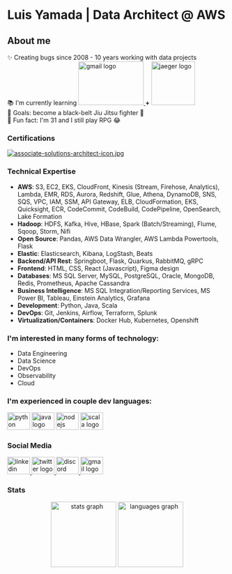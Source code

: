 # Luis Yamada | Data Architect @ AWS

## About me
<p align="left">✨ Creating bugs since 2008 - 10 years working with data projects<br>📚 I'm currently learning <a href="https://opentelemetry.io/" target="_blank">
    <img src="https://cncf-branding.netlify.app/img/projects/opentelemetry/horizontal/color/opentelemetry-horizontal-color.svg" width="150" height="100" alt="gmail logo"  />
  </a> <b>+</b> <a href="https://www.jaegertracing.io/" target="_blank">
    <img src="https://avatars.githubusercontent.com/u/28545596?s=200&v=4" width="100" height="100" alt="jaeger logo"  />
  </a><br>🎯 Goals: become a black-belt Jiu Jitsu fighter 🥋<br>🎲 Fun fact: I'm 31 and I still play RPG 😂</p>

### Certifications
[![associate-solutions-architect-icon.jpg](https://i.postimg.cc/q7pKKtcH/associate-solutions-architect-icon.jpg)](https://postimg.cc/xXFqD1F6)

### Technical Expertise
- **AWS**: S3, EC2, EKS, CloudFront, Kinesis (Stream, Firehose, Analytics), Lambda, EMR, RDS, Aurora, Redshift, Glue, Athena, DynamoDB, SNS, SQS, VPC, IAM, SSM, API Gateway, ELB, CloudFormation, EKS, Quicksight, ECR, CodeCommit, CodeBuild, CodePipeline, OpenSearch, Lake Formation
- **Hadoop**: HDFS, Kafka, Hive, HBase, Spark (Batch/Streaming), Flume, Sqoop, Storm, Nifi
- **Open Source**: Pandas, AWS Data Wrangler, AWS Lambda Powertools, Flask
- **Elastic**: Elasticsearch, Kibana, LogStash, Beats
- **Backend/API Rest**: Springboot, Flask, Quarkus, RabbitMQ, gRPC
- **Frontend**: HTML, CSS, React (Javascript), Figma design
- **Databases**: MS SQL Server, MySQL, PostgreSQL, Oracle, MongoDB, Redis, Prometheus, Apache Cassandra
- **Business Intelligence**: MS SQL Integration/Reporting Services, MS Power BI, Tableau, Einstein Analytics, Grafana
- **Development**: Python, Java, Scala
- **DevOps**: Git, Jenkins, Airflow, Terraform, Splunk
- **Virtualization/Containers**: Docker Hub, Kubernetes, Openshift

### I'm interested in many forms of technology:
- Data Engineering
- Data Science
- DevOps
- Observability
- Cloud

### I'm experienced in couple dev languages:
<div align="left">
  <img src="https://cdn.jsdelivr.net/gh/devicons/devicon/icons/python/python-original.svg" height="40" width="52" alt="python logo"  />
  <img src="https://cdn.jsdelivr.net/gh/devicons/devicon/icons/java/java-original.svg" height="40" width="52" alt="java logo"  />
  <img src="https://cdn.jsdelivr.net/gh/devicons/devicon/icons/nodejs/nodejs-original.svg" height="40" width="52" alt="nodejs logo"  />
  <img src="https://cdn.jsdelivr.net/gh/devicons/devicon/icons/scala/scala-original.svg" height="40" width="52" alt="scala logo"  />
</div>

### Social Media
<div align="left">
  <a href="https://www.linkedin.com/in/luis-yamada/" target="_blank">
    <img src="https://raw.githubusercontent.com/maurodesouza/profile-readme-generator/master/src/assets/icons/social/linkedin/default.svg" width="52" height="40" alt="linkedin logo"  />
  </a>
  <a href="https://twitter.com/massaoyamada" target="_blank">
    <img src="https://raw.githubusercontent.com/maurodesouza/profile-readme-generator/master/src/assets/icons/social/twitter/default.svg" width="52" height="40" alt="twitter logo"  />
  </a>
  <a href="Luis Yamada (Jay)#1416" target="_blank">
    <img src="https://raw.githubusercontent.com/maurodesouza/profile-readme-generator/master/src/assets/icons/social/discord/default.svg" width="52" height="40" alt="discord logo"  />
  </a>
  <a href="mailto:luishm.yamada@gmail.com" target="_blank">
    <img src="https://raw.githubusercontent.com/maurodesouza/profile-readme-generator/master/src/assets/icons/social/gmail/default.svg" width="52" height="40" alt="gmail logo"  />
  </a>
</div>



### Stats
<div align="center">
  <img src="https://github-readme-stats.vercel.app/api?hide_title=false&hide_rank=false&show_icons=true&include_all_commits=true&count_private=true&disable_animations=false&theme=dracula&locale=en&hide_border=false&username=lmassaoy" height="150" alt="stats graph"  />
  <img src="https://github-readme-stats.vercel.app/api/top-langs?locale=en&hide_title=false&layout=compact&card_width=320&langs_count=5&theme=dracula&hide_border=false&username=lmassaoy" height="150" alt="languages graph"  />
</div>

